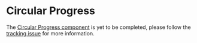 # Circular Progress

The [Circular Progress component](https://material.io/components/progress-indicators/#circular-progress-indicators) is yet to be completed, please follow the [tracking issue](https://github.com/material-components/material-components-web/issues/30) for more information.


